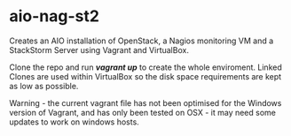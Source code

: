 aio-nag-st2
==================

Creates an AIO installation of OpenStack, a Nagios monitoring VM and a StackStorm Server using Vagrant and VirtualBox.

Clone the repo and run ***vagrant up*** to create the whole enviroment.  Linked Clones are used within VirtualBox so the disk space requirements are kept as low as possible.

Warning - the current vagrant file has not been optimised for the Windows version of Vagrant, and has only been tested on OSX - it may need some updates to work on windows hosts.

